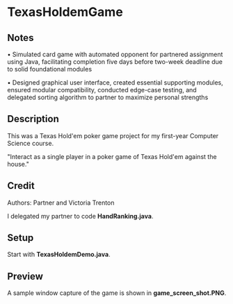 # TexasHoldemGame

## Notes

•	Simulated card game with automated opponent for partnered assignment using Java, facilitating completion five days before two-week deadline due to solid foundational modules

•	Designed graphical user interface, created essential supporting modules, ensured modular compatibility, conducted edge-case testing, and delegated sorting algorithm to partner to maximize personal strengths

## Description

This was a Texas Hold'em poker game project for my first-year Computer Science course.

"Interact as a single player in a poker game of Texas Hold'em against the house."

## Credit

Authors: Partner and Victoria Trenton

I delegated my partner to code **HandRanking.java**.

## Setup

Start with **TexasHoldemDemo.java**.

## Preview

A sample window capture of the game is shown in **game_screen_shot.PNG**.
